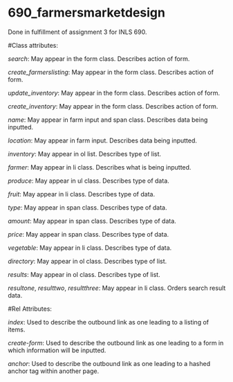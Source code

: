 690_farmersmarketdesign
=======================

Done in fulfillment of assignment 3 for INLS 690.

#Class attributes:

  *search*:  May appear in the form class.  Describes action of form.
  
  *create_farmerslisting*:  May appear in the form class.  Describes action of form.
  
  *update_inventory*:  May appear in the form class.  Describes action of form.
  
  *create_inventory*:  May appear in the form class.  Describes action of form.
  
  *name*:  May appear in farm input and span class.  Describes data being inputted.
  
  *location*:  May appear in farm input.  Describes data being inputted.
  
  *inventory*:  May appear in ol list.  Describes type of list.
  
  *farmer*:  May appear in li class.  Describes what is being inputted.
  
  *produce*:  May appear in ul class.  Describes type of data.
  
  *fruit*:  May appear in li class.  Describes type of data.
  
  *type*:  May appear in span class.  Describes type of data.
  
  *amount*:  May appear in span class.  Describes type of data.
  
  *price*:  May appear in span class.  Describes type of data.
  
  *vegetable*:  May appear in li class.  Describes type of data.
  
  *directory*:  May appear in ol class.  Describes type of list.
  
  *results*:  May appear in ol class.  Describes type of list.
  
  *resultone*, *resulttwo*, *resultthree*:  May appear in li class.  Orders search result data.

#Rel Attributes:

  *index*:  Used to describe the outbound link as one leading to a listing of items.
  
  *create-form*:  Used to describe the outbound link as one leading to a form in which information will be inputted.
  
  *anchor*:  Used to describe the outbound link as one leading to a hashed anchor tag within another page.
